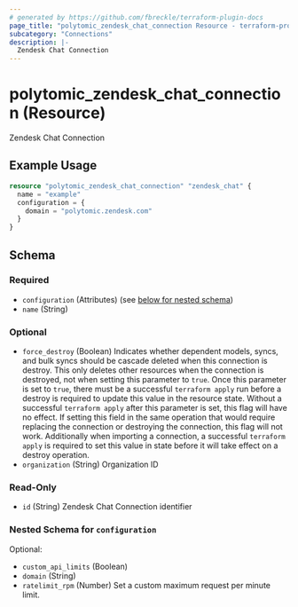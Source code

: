 ```yaml
---
# generated by https://github.com/fbreckle/terraform-plugin-docs
page_title: "polytomic_zendesk_chat_connection Resource - terraform-provider-polytomic"
subcategory: "Connections"
description: |-
  Zendesk Chat Connection
---
```


# polytomic_zendesk_chat_connection (Resource)

Zendesk Chat Connection

## Example Usage

```terraform
resource "polytomic_zendesk_chat_connection" "zendesk_chat" {
  name = "example"
  configuration = {
    domain = "polytomic.zendesk.com"
  }
}
```

<!-- schema generated by tfplugindocs -->
## Schema

### Required

- `configuration` (Attributes) (see [below for nested schema](#nestedatt--configuration))
- `name` (String)

### Optional

- `force_destroy` (Boolean) Indicates whether dependent models, syncs, and bulk syncs should be cascade deleted when this connection is destroy. This only deletes other resources when the connection is destroyed, not when setting this parameter to `true`. Once this parameter is set to `true`, there must be a successful `terraform apply` run before a destroy is required to update this value in the resource state. Without a successful `terraform apply` after this parameter is set, this flag will have no effect. If setting this field in the same operation that would require replacing the connection or destroying the connection, this flag will not work. Additionally when importing a connection, a successful `terraform apply` is required to set this value in state before it will take effect on a destroy operation.
- `organization` (String) Organization ID

### Read-Only

- `id` (String) Zendesk Chat Connection identifier

<a id="nestedatt--configuration"></a>
### Nested Schema for `configuration`

Optional:

- `custom_api_limits` (Boolean)
- `domain` (String)
- `ratelimit_rpm` (Number) Set a custom maximum request per minute limit.


